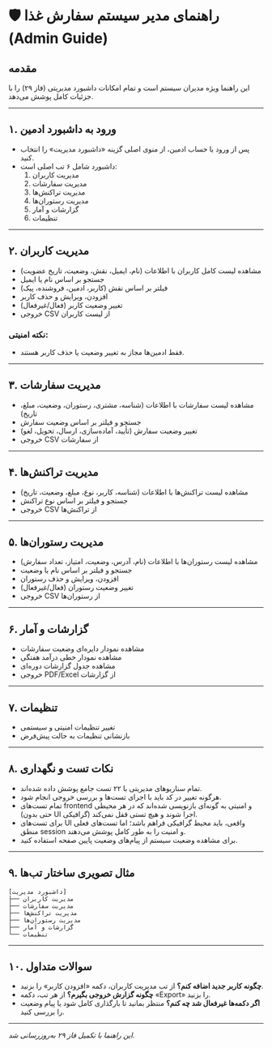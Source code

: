 # 🛡️ راهنمای مدیر سیستم سفارش غذا (Admin Guide)

## مقدمه
این راهنما ویژه مدیران سیستم است و تمام امکانات داشبورد مدیریتی (فاز ۲۹) را با جزئیات کامل پوشش می‌دهد.

---

## ۱. ورود به داشبورد ادمین
- پس از ورود با حساب ادمین، از منوی اصلی گزینه «داشبورد مدیریت» را انتخاب کنید.
- داشبورد شامل ۶ تب اصلی است:
  1. مدیریت کاربران
  2. مدیریت سفارشات
  3. مدیریت تراکنش‌ها
  4. مدیریت رستوران‌ها
  5. گزارشات و آمار
  6. تنظیمات

---

## ۲. مدیریت کاربران
- مشاهده لیست کامل کاربران با اطلاعات (نام، ایمیل، نقش، وضعیت، تاریخ عضویت)
- جستجو بر اساس نام یا ایمیل
- فیلتر بر اساس نقش (کاربر، ادمین، فروشنده، پیک)
- افزودن، ویرایش و حذف کاربر
- تغییر وضعیت کاربر (فعال/غیرفعال)
- خروجی CSV از لیست کاربران

### نکته امنیتی:
- فقط ادمین‌ها مجاز به تغییر وضعیت یا حذف کاربر هستند.

---

## ۳. مدیریت سفارشات
- مشاهده لیست سفارشات با اطلاعات (شناسه، مشتری، رستوران، وضعیت، مبلغ، تاریخ)
- جستجو و فیلتر بر اساس وضعیت سفارش
- تغییر وضعیت سفارش (تأیید، آماده‌سازی، ارسال، تحویل، لغو)
- خروجی CSV از سفارشات

---

## ۴. مدیریت تراکنش‌ها
- مشاهده لیست تراکنش‌ها با اطلاعات (شناسه، کاربر، نوع، مبلغ، وضعیت، تاریخ)
- جستجو و فیلتر بر اساس نوع تراکنش
- خروجی CSV از تراکنش‌ها

---

## ۵. مدیریت رستوران‌ها
- مشاهده لیست رستوران‌ها با اطلاعات (نام، آدرس، وضعیت، امتیاز، تعداد سفارش)
- جستجو و فیلتر بر اساس نام یا وضعیت
- افزودن، ویرایش و حذف رستوران
- تغییر وضعیت رستوران (فعال/غیرفعال)
- خروجی CSV از رستوران‌ها

---

## ۶. گزارشات و آمار
- مشاهده نمودار دایره‌ای وضعیت سفارشات
- مشاهده نمودار خطی درآمد هفتگی
- مشاهده جدول گزارشات دوره‌ای
- خروجی PDF/Excel از گزارشات

---

## ۷. تنظیمات
- تغییر تنظیمات امنیتی و سیستمی
- بازنشانی تنظیمات به حالت پیش‌فرض

---

## ۸. نکات تست و نگهداری
- تمام سناریوهای مدیریتی با ۲۲ تست جامع پوشش داده شده‌اند.
- هرگونه تغییر در کد باید با اجرای تست‌ها و بررسی خروجی انجام شود.
- تمام تست‌های frontend و امنیتی به گونه‌ای بازنویسی شده‌اند که در هر محیطی (حتی بدون UI گرافیکی) اجرا شوند و هیچ تستی قفل نمی‌کند.
- برای تست‌های UI واقعی، باید محیط گرافیکی فراهم باشد؛ اما تست‌های فعلی منطق session و امنیت را به طور کامل پوشش می‌دهند.
- برای مشاهده وضعیت سیستم از پیام‌های وضعیت پایین صفحه استفاده کنید.

---

## ۹. مثال تصویری ساختار تب‌ها
```
[داشبورد مدیریت]
├── مدیریت کاربران
├── مدیریت سفارشات
├── مدیریت تراکنش‌ها
├── مدیریت رستوران‌ها
├── گزارشات و آمار
└── تنظیمات
```

---

## ۱۰. سوالات متداول
- **چگونه کاربر جدید اضافه کنم؟**
  از تب مدیریت کاربران، دکمه «افزودن کاربر» را بزنید.
- **چگونه گزارش خروجی بگیرم؟**
  از هر تب، دکمه «Export» را بزنید.
- **اگر دکمه‌ها غیرفعال شد چه کنم؟**
  منتظر بمانید تا بارگذاری کامل شود یا پیام وضعیت را بررسی کنید.

---

*این راهنما با تکمیل فاز ۲۹ به‌روزرسانی شد.*